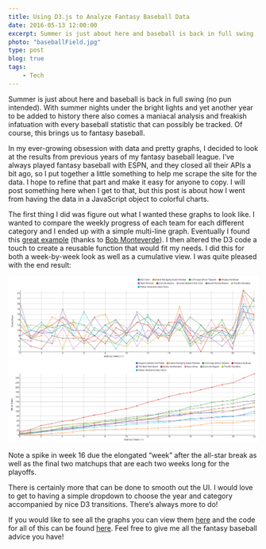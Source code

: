 ```yaml
---
title: Using D3.js to Analyze Fantasy Baseball Data
date: 2016-05-13 12:00:00
excerpt: Summer is just about here and baseball is back in full swing
photo: "baseballField.jpg"
type: post
blog: true
tags:
    - Tech
---
```


Summer is just about here and baseball is back in full swing (no pun intended). With summer nights under the bright lights and yet another year to be added to history there also comes a maniacal analysis and freakish infatuation with every baseball statistic that can possibly be tracked. Of course, this brings us to fantasy baseball.

In my ever-growing obsession with data and pretty graphs, I decided to look at the results from previous years of my fantasy baseball league. I’ve always played fantasy baseball with ESPN, and they closed all their APIs a bit ago, so I put together a little something to help me scrape the site for the data. I hope to refine that part and make it easy for anyone to copy. I will post something here when I get to that, but this post is about how I went from having the data in a JavaScript object to colorful charts.

The first thing I did was figure out what I wanted these graphs to look like. I wanted to compare the weekly progress of each team for each different category and I ended up with a simple multi-line graph. Eventually I found this [great example](http://bl.ocks.org/bobmonteverde/2070069) (thanks to [Bob Monteverde](https://github.com/bobmonteverde)). I then altered the D3 code a touch to create a reusable function that would fit my needs. I did this for both a week-by-week look as well as a cumulative view. I was quite pleased with the end result:

![weekly homreuns](../images/fantasyBaseballChart_HR_2013.png)
![cumulative stolen bases](../images/fantasyBaseballChart_SB_2015_Cumulative.png)

Note a spike in week 16 due the elongated “week” after the all-star break as well as the final two matchups that are each two weeks long for the playoffs.

There is certainly more that can be done to smooth out the UI. I would love to get to having a simple dropdown to choose the year and category accompanied by nice D3 transitions. There’s always more to do!

If you would like to see all the graphs you can view them [here](http://danhogan.github.io/fantasy-baseball-charts/)  and the code for all of this can be found [here](https://github.com/danhogan/fantasy-baseball-charts). Feel free to give me all the fantasy baseball advice you have!
